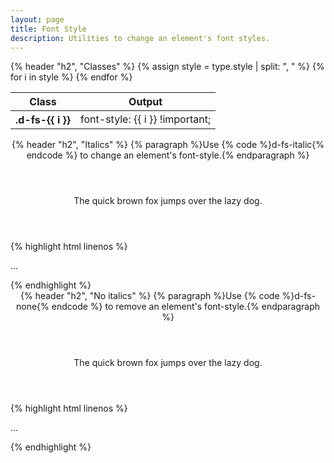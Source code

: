 ```yaml
---
layout: page
title: Font Style
description: Utilities to change an element's font styles.
---
```

<section class="d-stack16">
    {% header "h2", "Classes" %}
    <table class="d-table">
        <thead>
            <tr>
                <th scope="col" class="d-w25p">Class</th>
                <th scope="col">Output</th>
            </tr>
        </thead>
        <tbody>
            {% assign style = type.style | split: ", " %}
            {% for i in style %}
                <tr>
                    <th scope="row" class="d-ff-mono d-fc-purple d-fw-normal d-fs12">.d-fs-{{ i }}</th>
                    <td class="d-ff-mono d-fc-orange d-fs12">font-style: {{ i }} !important;</td>
                </tr>
            {% endfor %}
        </tbody>
    </table>
</section>
<section class="d-stack16">
    <header class="d-stack2">
        {% header "h2", "Italics" %}
        {% paragraph %}Use {% code %}d-fs-italic{% endcode %} to change an element's font-style.{% endparagraph %}
    </header>
    <aside class="d-bar8 d-of-hidden">
        <header class="d-d-flex d-jc-center d-fd-column d-p24 d-bgc-purple-100 d-w100p d-hmn102">
            <p class="d-fs24 d-fc-purple d-fs-italic">The quick brown fox jumps over the lazy dog.</p>
        </header>
        <footer class="d-p8 d-bgc-black-700 d-bbr8 d-fs12">
{% highlight html linenos %}
<p class="d-fs24 d-fs-italic">...</p>
{% endhighlight %}
        </footer>
    </aside>
</section>
<section class="d-stack16">
    <header class="d-stack2">
        {% header "h2", "No italics" %}
        {% paragraph %}Use {% code %}d-fs-none{% endcode %} to remove an element's font-style.{% endparagraph %}
    </header>
    <aside class="d-bar8 d-of-hidden">
        <header class="d-d-flex d-jc-center d-fd-column d-p24 d-bgc-purple-100 d-w100p d-hmn102">
            <p class="d-fs24 d-fc-purple d-fs-none">The quick brown fox jumps over the lazy dog.</p>
        </header>
        <footer class="d-p8 d-bgc-black-700 d-bbr8 d-fs12">
{% highlight html linenos %}
<p class="d-fs24 d-fs-none">...</p>
{% endhighlight %}
        </footer>
    </aside>
</section>
